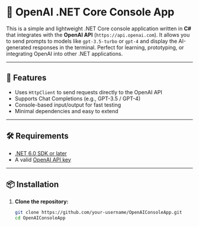 # 🧠 OpenAI .NET Core Console App

This is a simple and lightweight .NET Core console application written in **C#** that integrates with the **OpenAI API** (`https://api.openai.com`). It allows you to send prompts to models like `gpt-3.5-turbo` or `gpt-4` and display the AI-generated responses in the terminal. Perfect for learning, prototyping, or integrating OpenAI into other .NET applications.

---

## 🚀 Features

- Uses `HttpClient` to send requests directly to the OpenAI API
- Supports Chat Completions (e.g., GPT-3.5 / GPT-4)
- Console-based input/output for fast testing
- Minimal dependencies and easy to extend

---

## 🛠 Requirements

- [.NET 6.0 SDK or later](https://dotnet.microsoft.com/download)
- A valid [OpenAI API key](https://platform.openai.com/account/api-keys)

---

## 📦 Installation

1. **Clone the repository:**
   ```bash
   git clone https://github.com/your-username/OpenAIConsoleApp.git
   cd OpenAIConsoleApp

